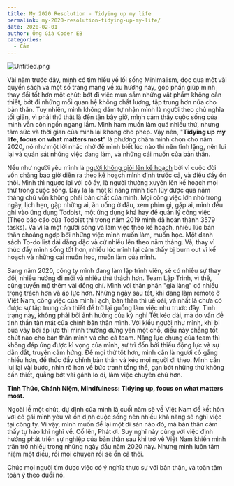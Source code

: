 ```yaml
---
title: My 2020 Resolution - Tidying up my life
permalink: my-2020-resolution-tidying-up-my-life/
date: 2020-02-01
author: Ông Già Coder EB
categories:
  - Cảm
---
```


![Untitled.png](/images/e0822f1e-1b4b-47bc-99b4-0b200a6e1387/Untitled.png)

Vài năm trước đây, mình có tìm hiểu về lối sống Minimalism, đọc qua một vài quyển sách và một số trang mạng về xu hướng này, góp phần giúp mình thay đổi tốt hơn một chút: bớt đi việc mua sắm những vật phẩm không cần thiết, bớt đi những mối quan hệ không chất lượng, tập trung hơn nữa cho bản thân. Tuy nhiên, mình không dám tự nhận mình là người theo chủ nghĩa tối giản, vì phải thú thật là đến tận bây giờ, mình cảm thấy cuộc sống của mình vẫn còn ngổn ngang lắm. Mình ham muốn làm quá nhiều thứ, nhưng tâm sức và thời gian của mình lại không cho phép. Vậy nên, "**Tidying up my life, focus on what matters most**" là phương châm mình chọn cho năm 2020, nó như một lời nhắc nhở để mình biết lúc nào thì nên tĩnh lặng, nên lui lại và quán sát những việc đang làm, và những cái muốn của bản thân.

Nếu như người yêu mình là [người không giỏi lên kế hoạch](https://duongdao.family/2020-resolution-mot-nam-la-tich-luy-cua-moi-ngay/) bởi vì cuộc đời vốn chẳng bao giờ diễn ra theo kế hoạch mình định trước cả, và điều đấy ổn thôi. Mình thì ngược lại với cô ấy, là người thường xuyên lên kế hoạch mọi thứ trong cuộc sống. Đây là là một kĩ năng mình tích lũy được qua năm tháng chứ vốn không phải bản chất của mình. Mọi công việc lớn nhỏ trong ngày, lịch hẹn, gặp những ai, ăn uống ở đâu, xem phim gì, gặp ai, mình đều ghi vào ứng dụng Todoist, một ứng dụng khá hay để quản lý công việc (Theo báo cáo của Todoist thì trong năm 2019 mình đã hoàn thành 3579 tasks). Và vì là một người sống và làm việc theo kế hoạch, nhiều lúc bản thân choáng ngợp bởi những việc mình muốn làm, muốn học. Một danh sách To-do list dài dằng dặc và cứ nhiều lên theo năm tháng. Và, thay vì thúc đẩy mình sống tốt hơn, nhiều lúc mình lại cảm thấy bị burn out vì kế hoạch và những cái muốn học, muốn làm của mình.

Sang năm 2020, công ty mình đang làm lập trình viên, sẽ có nhiều sự thay đổi, nhiều hướng đi mới và nhiều thử thách hơn. Team Lập Trình, vì thế, cũng tuyển mộ thêm vài đồng chí. Mình với thân phận "già làng" có nhiều trọng trách hơn và áp lực hơn. Những ngày sau tết, khi đang làm remote ở Việt Nam, công việc của mình ì ạch, bản thân thì uể oải, và nhất là chưa có được sự tập trung cần thiết để trở lại guồng làm việc như trước đây. Tình trạng này, không phải bởi ảnh hưởng của kỳ nghỉ Tết kéo dài, mà do vấn đề tinh thần tản mát của chính bản thân mình. Với kiểu người như mình, khi bị bủa vây bởi áp lực thì mình thường đứng yên một chỗ, điều này chẳng tốt chút nào cho bản thân mình và cho cả team. Năng lực chung của team thì không đáp ứng được kì vọng của mình, sự trì đốn bởi thiếu động lực và sự dẫn dắt, truyền cảm hứng. Để mọi thứ tốt hơn, mình cần là người cố gắng nhiều hơn, để thúc đẩy chính bản thân và kéo mọi người đi theo. Mình cần lui lại vài bước, nhìn rõ hơn về bức tranh tổng thể, gạn bớt những thứ không cần thiết, quẳng bớt vài gánh lo đi, làm việc chuyên chú hơn.

**Tỉnh Thức, Chánh Niệm, Mindfulness: Tidying up, focus on what matters most.**

Ngoài lề một chút, dự định của mình là cuối năm sẽ về Việt Nam để kết hôn với cô gái mình yêu và ổn định cuộc sống nên nhiều khả năng sẽ nghỉ việc tại công ty. Vì vậy, mình muốn để lại một di sản nào đó, mà bản thân cảm thấy tự hào khi nghĩ về. Cố lên, Phát ơi. Suy nghĩ này cùng với việc định hướng phát triển sự nghiệp của bản thân sau khi trở về Việt Nam khiến mình trăn trở nhiều trong những ngày đầu năm 2020 này. Nhưng mình luôn tâm niệm một điều, rồi mọi chuyện rồi sẽ ổn cả thôi.

Chúc mọi người tìm được việc có ý nghĩa thực sự với bản thân, và toàn tâm toàn ý theo đuổi nó.
